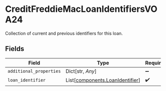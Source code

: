 # CreditFreddieMacLoanIdentifiersVOA24

Collection of current and previous identifiers for this loan.


## Fields

| Field                                                                    | Type                                                                     | Required                                                                 | Description                                                              |
| ------------------------------------------------------------------------ | ------------------------------------------------------------------------ | ------------------------------------------------------------------------ | ------------------------------------------------------------------------ |
| `additional_properties`                                                  | Dict[str, *Any*]                                                         | :heavy_minus_sign:                                                       | N/A                                                                      |
| `loan_identifier`                                                        | List[[components.LoanIdentifier](../../models/shared/loanidentifier.md)] | :heavy_check_mark:                                                       | N/A                                                                      |